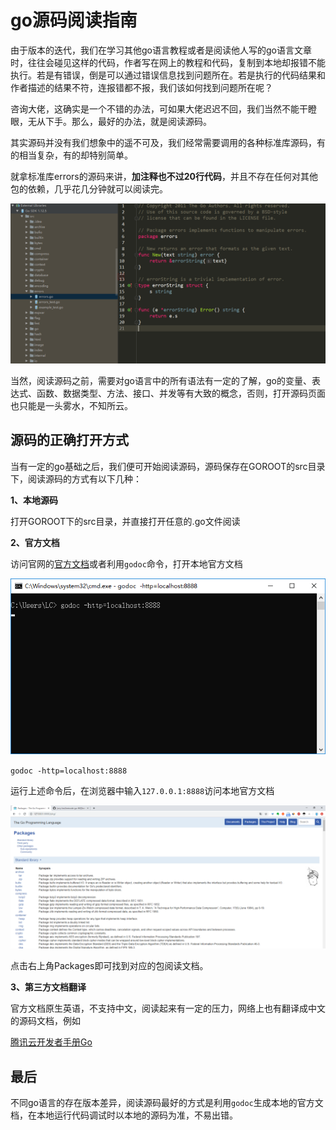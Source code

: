 # go源码阅读指南

由于版本的迭代，我们在学习其他go语言教程或者是阅读他人写的go语言文章时，往往会碰见这样的代码，作者写在网上的教程和代码，复制到本地却报错不能执行。若是有错误，倒是可以通过错误信息找到问题所在。若是执行的代码结果和作者描述的结果不符，连报错都不报，我们该如何找到问题所在呢？

咨询大佬，这确实是一个不错的办法，可如果大佬迟迟不回，我们当然不能干瞪眼，无从下手。那么，最好的办法，就是阅读源码。

其实源码并没有我们想象中的遥不可及，我们经常需要调用的各种标准库源码，有的相当复杂，有的却特别简单。

就拿标准库errors的源码来讲，**加注释也不过20行代码**，并且不存在任何对其他包的依赖，几乎花几分钟就可以阅读完。

![1565185679877](assets/1565185679877.png)

当然，阅读源码之前，需要对go语言中的所有语法有一定的了解，go的变量、表达式、函数、数据类型、方法、接口、并发等有大致的概念，否则，打开源码页面也只能是一头雾水，不知所云。

## 源码的正确打开方式

当有一定的go基础之后，我们便可开始阅读源码，源码保存在GOROOT的src目录下，阅读源码的方式有以下几种：

**1、本地源码**

打开GOROOT下的src目录，并直接打开任意的.go文件阅读

**2、官方文档**

访问官网的[官方文档](https://golang.google.cn/)或者利用`godoc`命令，打开本地官方文档

![1565186470157](assets/1565186470157.png)

`godoc -http=localhost:8888`

运行上述命令后，在浏览器中输入`127.0.0.1:8888`访问本地官方文档

![1565186618666](assets/1565186618666.png)

点击右上角Packages即可找到对应的包阅读文档。

**3、第三方文档翻译**

官方文档原生英语，不支持中文，阅读起来有一定的压力，网络上也有翻译成中文的源码文档，例如

[腾讯云开发者手册Go](https://cloud.tencent.com/developer/doc/1101)

## 最后

不同go语言的存在版本差异，阅读源码最好的方式是利用`godoc`生成本地的官方文档，在本地运行代码调试时以本地的源码为准，不易出错。

